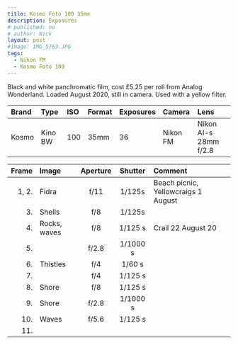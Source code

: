 ```yaml
---
title: Kosmo Foto 100 35mm
description: Exposures
# published: no
# author: Nick
layout: post
#image: IMG_5763.JPG
tags:
  - Nikon FM
  - Kosmo Foto 100
---
```

Black and white panchromatic film, cost £5.25 per roll from Analog Wonderland. Loaded August 2020, still in camera. Used with a yellow filter.

Brand|Type|ISO|Format|Exposures|Camera|Lens
:----|:---|:--|:-----|:--------|:-----|:----
Kosmo|Kino BW|100|35mm|36|Nikon FM|Nikon AI-s 28mm f/2.8 

Frame|Image|Aperture|Shutter|Comment
----:|:----|:------:|:-----:|:------
1, 2.|Fidra|f/11|1/125s|Beach picnic, Yellowcraigs 1 August
3.|Shells|f/8|1/125s
4.|Rocks, waves|f/8|1/125 s|Crail 22 August 20
5.||f/2.8|1/1000 s
6.|Thistles|f/4|1/60 s
7.||f/4|1/125 s
8.|Shore|f/8|1/125 s
9.|Shore|f/2.8|1/1000 s
10.|Waves|f/5.6|1/125 s
11.|
